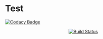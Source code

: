 # Test

[![Codacy Badge](https://api.codacy.com/project/badge/Grade/3d9cc470e13c44b5ba68f8bc50054f27)](https://www.codacy.com/app/link5478/Test?utm_source=github.com&utm_medium=referral&utm_content=link5478/Test&utm_campaign=badger)

<p align="center">
<a href="https://travis-ci.org/link5478/Test"><img src="https://travis-ci.org/link5478/Test.svg?branch=master" alt="Build Status"></a>
</p>

